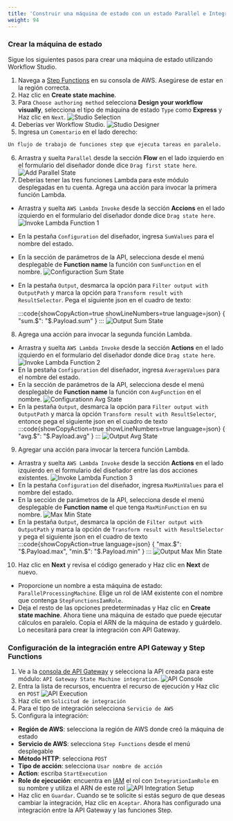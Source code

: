 ```yaml
---
title: 'Construir una máquina de estado con un estado Parallel e Integrarlo con API Gateway'
weight: 94
---
```


### Crear la máquina de estado

Sigue los siguientes pasos para crear una máquina de estado utilizando Workflow Studio.

1. Navega a [Step Functions](https://console.aws.amazon.com/states/home) en su consola de AWS. Asegúrese de estar en la región correcta.
2. Haz clic en **Create state machine**.
3. Para `Choose authoring method` selecciona **Design your workflow visually**, selecciona el tipo de máquina de estado `Type` como **Express** y Haz clic en `Next`.
   ![Studio Selection](/static/img/module-7/studio-selection.png)
4. Deberías ver Workflow Studio.
   ![Studio Designer](/static/img/module-7/studio-designer.png)
5. Ingresa un `Comentario` en el lado derecho: 

```bash
Un flujo de trabajo de funciones step que ejecuta tareas en paralelo.
```

6. Arrastra y suelta `Parallel` desde la sección **Flow** en el lado izquierdo en el formulario del diseñador donde dice `Drag first state here`.
   ![Add Parallel State](/static/img/module-7/add-parallel-state.png)
7. Deberías tener las tres funciones Lambda para este módulo desplegadas en tu cuenta. Agrega una acción para invocar la primera función Lambda.

- Arrastra y suelta `AWS Lambda Invoke` desde la sección **Accions** en el lado izquierdo en el formulario del diseñador donde dice `Drag state here`.
  ![Invoke Lambda Function 1](/static/img/module-7/lambda-invoke-function1.png)
- En la pestaña `Configuration` del diseñador, ingresa `SumValues` para el nombre del estado.
- En la sección de parámetros de la API, selecciona desde el menú desplegable de **Function name** la función con `SumFunction` en el nombre.
  ![Configuraction Sum State](/static/img/module-7/configuration-sum-state.png)
- En la pestaña `Output`, desmarca la opción para `Filter output with OutputPath` y marca la opción para `Transform result with ResultSelector`. Pega el siguiente json en el cuadro de texto:

  :::code{showCopyAction=true showLineNumbers=true language=json}
  { "sum.$": "$.Payload.sum" }
  :::
  ![Output Sum State](/static/img/module-7/output-sum-state.png)

8. Agrega una acción para invocar la segunda función Lambda.

- Arrastra y suelta `AWS Lambda Invoke` desde la sección **Actions** en el lado izquierdo en el formulario del diseñador donde dice `Drag state here`.
  ![Invoke Lambda Function 2](/static/img/module-7/lambda-invoke-function2.png)
- En la pestaña `Configuration` del diseñador, ingresa `AverageValues` para el nombre del estado.
- En la sección de parámetros de la API, selecciona desde el menú desplegable de **Function name** la función con `AvgFunction` en el nombre.
  ![Configurationn Avg State](/static/img/module-7/configuration-avg-state.png)
- En la pestaña `Output`, desmarca la opción para `Filter output with OutputPath` y marca la opción `Transform result with ResultSelector`, entonce pega el siguiente json en el cuadro de texto
  :::code{showCopyAction=true showLineNumbers=true language=json}
  { "avg.$": "$.Payload.avg" }
  :::
  ![Output Avg State](/static/img/module-7/output-avg-state.png)

9. Agregar una acción para invocar la tercera función Lambda.

- Arrastra y suelta `AWS Lambda Invoke` desde la sección **Actions** en el lado izquierdo en el formulario del diseñador entre las dos acciones existentes.
  ![Invoke Lambda Function 3](/static/img/module-7/lambda-invoke-function3.png)
- En la pestaña `Configuration` del diseñador, ingresa `MaxMinValues` para el nombre del estado.
- En la sección de parámetros de la API, selecciona desde el menú desplegable de **Function name** el que tenga `MaxMinFunction` en su nombre.
  ![Max Min State](/static/img/module-7/configuration-maxmin-state.png)
- En la pestaña `Output`, desmarca la opción de `Filter output with OutputPath` y marca la opción de `Transform result with ResultSelector` y pega el siguiente json en el cuadro de texto
:::code{showCopyAction=true language=json}
{
"max.$": "$.Payload.max",
"min.$": "$.Payload.min"
}
:::
![Output Max Min State](/static/img/module-7/output-maxmin-state.png)

10. Haz clic en **Next** y revisa el código generado y Haz clic en **Next** de nuevo.

- Proporcione un nombre a esta máquina de estado: `ParallelProcessingMachine`. Elige un rol de IAM existente con el nombre que contenga `StepFunctionsIamRole`.
- Deja el resto de las opciones predeterminadas y Haz clic en **Create state machine**.
  Ahora tiene una máquina de estado que puede ejecutar cálculos en paralelo. Copia el ARN de la máquina de estado y guárdelo. Lo necesitará para crear la integración con API Gateway.

### Configuración de la integración entre API Gateway y Step Functions

1. Ve a la [consola de API Gateway](https://console.aws.amazon.com/apigateway/home) y selecciona la API creada para este módulo: `API Gateway State Machine integration`.
   ![API Console](/static/img/module-7/api-console.png)
2. Entra la lista de recursos, encuentra el recurso de ejecución y Haz clic en `POST`
   ![API Execution](/static/img/module-7/api-execution.png)
3. Haz clic en `Solicitud de integración`
4. Para el tipo de integración selecciona `Servicio de AWS`
5. Configura la integración:

- **Región de AWS**: selecciona la región de AWS donde creó la máquina de estado
- **Servicio de AWS**: selecciona `Step Functions` desde el menú desplegable
- **Método HTTP**: selecciona `POST`
- **Tipo de acción**: selecciona `Usar nombre de acción`
- **Action**: escriba `StartExecution`
- **Role de ejecución**: encuentra en [IAM](https://console.aws.amazon.com/iamv2/home) el rol con `IntegrationIamRole` en su nombre y utiliza el ARN de este rol
  ![API Integration Setup](/static/img/module-7/api-integration-setup.png)
- Haz clic en `Guardar`. Cuando se te solicite si estás seguro de que deseas cambiar la integración, Haz clic en `Aceptar`.
  Ahora has configurado una integración entre la API Gateway y las funciones Step.
